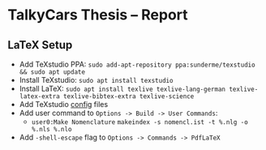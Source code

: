 # TalkyCars Thesis – Report

## LaTeX Setup
* Add TeXstudio PPA: `sudo add-apt-repository ppa:sunderme/texstudio && sudo apt update`
* Install TeXstudio: `sudo apt install texstudio`
* Install LaTeX: `sudo apt install texlive texlive-lang-german texlive-latex-extra texlive-bibtex-extra texlive-science`
* Add TeXstudio [config](/report/texstudio) files
* Add user command to `Options -> Build -> User Commands`:
  * `user0:Make Nomenclature` `makeindex -s nomencl.ist -t %.nlg -o %.nls %.nlo`
* Add `-shell-escape` flag to `Options -> Commands -> PdfLaTeX`